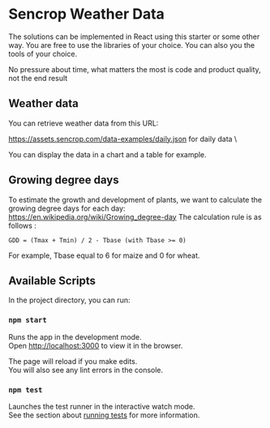 # Sencrop Weather Data

The solutions can be implemented in React using this starter or some other way.
You are free to use the libraries of your choice.
You can also you the tools of your choice.

No pressure about time, what matters the most is code and product quality, not the end result

## Weather data

You can retrieve weather data from this URL:

https://assets.sencrop.com/data-examples/daily.json for daily data \

You can display the data in a chart and a table for example.

## Growing degree days

To estimate the growth and development of plants, we want to calculate the growing degree days for each day: https://en.wikipedia.org/wiki/Growing_degree-day
The calculation rule is as follows :
```
GDD = (Tmax + Tmin) / 2 - Tbase (with Tbase >= 0) 
```

For example, Tbase equal to 6 for maize and 0 for wheat.

## Available Scripts

In the project directory, you can run:

### `npm start`

Runs the app in the development mode.\
Open [http://localhost:3000](http://localhost:3000) to view it in the browser.

The page will reload if you make edits.\
You will also see any lint errors in the console.

### `npm test`

Launches the test runner in the interactive watch mode.\
See the section about [running tests](https://facebook.github.io/create-react-app/docs/running-tests) for more information.


